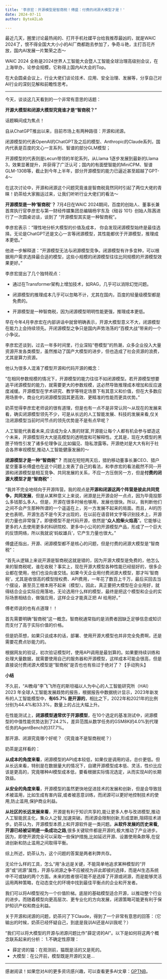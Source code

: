 ```yaml
---
title: '李彦宏：开源模型是智商税！傅盛：付费的闭源大模型才是！'
date: 2024-07-11
author: ByteAILab

---
```


最近几天，圈里讨论最热闹的、打开手机社媒平台给我推荐最凶的，就是WAIC 2024了，恨不得全国大大小小的AI厂商都跑去参加了，争奇斗艳，主打百花齐放，国内AI发展一片繁荣之态～

WAIC 2024 全称是2024世界人工智能大会暨人工智能全球治理高级别会议，在上海举办，论参会规模，它称得上国内AI大会的Top。

在大会圆桌会议上，行业大佬们谈论技术、应用、安全治理、发展等，分享自己对AI行业的深刻见解和前瞻性思考。

---


今天，谈谈这几天看到的一个非常有意思的话题：

**开源大模型和闭源大模型究竟谁才是“智商税？”**

话题瞬间成为焦点！

自从ChatGPT推出以来，目前市场上有两种路径：开源和闭源。

闭源模型的代表OpenAI的ChatGPT及之后的模型、Anthropic的Claude系列，国内代表是百度的文心一言系列、智谱的部分GLM模型；

开源模型的代表则是Lecun带领的羊驼系列，从Llama 1逐步发展到最新的Llama 3，效果显著提升，并获得了广泛认可；国内的有面壁智能的MiniCPM、智谱GLM-130B等，截止到今年上半年，部分开源模型的能力已逼近甚至超越了GPT-4～

在这次讨论中，开源和闭源这个问题究竟谁是智商税竟然同时引起了两位大佬的青睐！奶茶给大家搬运过来，让我们听听行业大佬们的看法～

**开源模型是一种‘智商税’？**
7月4日在WAIC 2024期间，百度的创始人、董事长兼首席执行官李彦宏与第一财经传媒集团总编辑杨宇东及《硅谷 101》创始人陈茜进行了一次圆桌访谈，谈到了 “开源模型其实是一种智商税”。

李彦宏表示：“理性地分析大模型的价值及成本， 你会发现闭源模型始终是最佳选择。无论是ChatGPT还是文心一言等闭源模型，其性能都优于开源模型，推理成本更低。”

他进一步解释道：“开源模型无法与闭源模型竞争。闭源模型有许多变种，可以根据用户需求选择最合适的模型，这些小规模的闭源模型往往比同规模的开源模型效果更好。”

李彦宏提出了几个独特观点：

- 通过在Transformer架构上增加技术，如RAG，几乎可以消除幻觉问题。

- 闭源模型的推理成本几乎可以忽略不计，尤其在国内，百度的轻量级模型都是免费的。

- 开源模型是一种智商税，因为闭源模型明明性能更强，推理成本更低。

早在今年4月李彦宏在内部讲话中就曾明确表示，开源大模型意义不大，闭源模型在能力上会持续领先。开闭源模型之争只是国内声势浩荡的“百模大战”带来的一个小争议。

李彦宏还谈到，过去一年多时间里，行业深陷“卷模型”的热潮，众多企业投入大量资源开发各类模型，虽然推动了国产大模型的进步，但也造成了社会资源的浪费，尤其是算力资源。

他认为很多人混淆了模型开源和代码开源的概念：

“在相同参数规模的情况下，开源模型的能力往往不如闭源模型。若开源模型想要追平闭源模型的能力，就需要更大的参数规模，这必然导致推理成本增加和反应速度减缓。开源模型在学术研究、教学等特定场景下有其意义和价值，但在大多数应用场景中，商业化的闭源模型因其更高效、更精准的性能而更具优势。”

奶茶觉得李彦宏老师说的很有道理，但是也有一点不是非常认同～从现在的发展来看，确实闭源模型领先不少，可是从长远的人工智能发展、科技的发展来看,仅关注闭源模型当前时间节点的领先优势是不是有点早呢？

人工智能代表着未来,应该成为全人类的财富,开源能让每个人都有机会参与塑造这个未来，开源模型将大大提高模型的透明度和可解释性。尤其是，现在大模型的黑匣子特性引发了诸多伦理争议,比如偏见、隐私泄露等。开源绝对是大大有利于社会各界审视模型,推动人工智能健康发展的～

**闭源模型才是一种“智商税”？**
而就在短短两天后，猎豹移动董事长兼CEO、猎户星空董事长傅盛也在这个问题上发表了自己的看法，和李彦宏的看法截然不同--开源和闭源模型是相互竞争、共同发展的关系，不应一方压倒另一方，但是**付费的闭源大模型才是“智商税”**：

“我并不完全地倾向于开源阵营。我的观点是**开源和闭源这两个阵营是彼此共同竞争，共同发展**，但是从某种意义上来说，闭源是比开源会好一点点，因为毕竟投那么多钱那么多人。但是，开源在很多时候也够用，发展也很快。所以，我判断他们之间不会产生那种所谓的一个遥遥在上，另一方发展不起来的局面。而且，AI的历史也表明，开源生态不是今天才出现的，在以前在语音转文字等识别技术上，开源的力量也非常强了。即便模型不是代码开源，依然是“**众人拾柴火焰高**”。它能够让更多的人去使用更多的科研院校、更多中小公司的开源模型产品，形成了一个巨大的反馈网络，所以我就说‘蚂蚁雄兵’，它产生力量也很大。”

傅盛还指出，开源、闭源模型都不是核心的问题，但是付费的闭源大模型是“智商税”：

“首先从逻辑上来说开源是智商税这就是错的，因为开源大模型是免费的，他怎么来的智商税呢，谁在收税？事实上，现在开源大模型各种性能已经挺好的，很多企业都在使用，他们也没向谁交钱。如果今天企业用付费闭源大模型，那才叫‘智商税’，尤其是收很高的模型授权费、API费用，一年花了数百上千万，最后买回去当个摆设，甚至员工根本用不起来（模型）。因此，真正要把大模型在企业用好，就得结合企业实际应用落地，无论选用什么样的模型，最终是把这个模型和企业的实际场景相结合，做强应用，这样企业才能真正把 AI 给用好。”

傅老师说的也有点道理！！

首先需要明确“智商税”这一概念。智商税通常指的是消费者因缺乏足够信息或知识而支付了高于实际价值的价格。

但是奶茶想，如果只谈成本的话，部署、使用开源大模型也并非完全免费啊，还是需要花费点钞能力的。

根据网友的验证，初次验证模型时，使用API调用是最划算的。如果要持续训练和处理大量数据，就需要使用自己的服务器和开源模型，这样成本可能会很高，但是直接说付费闭源大模型是“智商税”是否也也有些过于绝对了？【手动狗头】

**小结**

不久前，“AI教母”李飞飞所在的斯坦福以人为中心的人工智能研究所（HAI）2023 年全球人工智能发展趋势的报告，根据报告中数据统计显示，2023年新发布的人工智能模型中，**有65.7% 是开源的**，相比之下，2022年和2021年的比例分别为44.4%和33.3%，数量上的占比大幅上升。

在性能测试上，**闭源模型通常优于开源模型**，在10个选定的基准测试中，闭源模型的中值性能优势达到了24.2%，差异范围从数学任务的GSM8K的4.0%到代理任务的AgentBench的317.7%。

那开源、闭源究竟哪个好呢？（究竟谁不是智商税呢？）

奶茶是这样看的：

**从成本的角度来看**，闭源模型的API成本较低，如果仅是调用的话，总价更低。但从长远来看，特别是在数据量大的情况下，自建开源模型成本低、灵活，性价比应该是更高的，究竟哪种AI模型成本低，要看根据实际情况选定，从而实现AI的长期效益。

**从安全的角度来看**，开源模型的虽然更快地促进技术的发展和创新，但是会导致技术被滥用，比如生成有害内容,或者被恶意训练，而闭源可以更好地控制技术的使用,防止滥用,保护商业利益。

**从社区的长远发展来看**，开源是有利于知识共享的,能让更多人参与改进模型,推动人工智能民主化，集众人之智,加速突破。而闭源会限制创新,形成垄断,阻碍技术进步。奶茶认为，开源模型本质上和开源软件是一类问题。**从软件发展的历史来看,开源已经被证明是一条成功之路**,很多关键软件都是开源的,极大推动了产业进步。因为，即使开源完全可以采取一些保护措施,比如延迟开源、设置使用条款等,在促进创新和防止滥用之间取得平衡。

综上所述，奶茶认为，这个问题的答案是两者利弊共存。

无论什么样的工具，怎么“用”永远是关键，不能简单地追求某种模型的“开源”或“闭源”属性，开源与闭源之争不应被视为非此即彼的选择，而是AI生态系统中不可或缺的两个方面。未来的胜者很可能不是选择了开源或闭源，而是能够灵活运用两种策略，在动态变化的环境中找到最佳平衡点的企业和开发者。

我们可以将AI模型视为一个价值阶梯。底层的基础模型适合开源，以推动整个行业的进步。而随着模型向更高层次、更专业化的方向发展，闭源策略可能更有利于保护知识产权和商业利益。

关于开源和闭源的问题，奶茶问了下Claude，得到了一个非常有意思的回答：（它输出的时候，奶茶已经怀疑自己，到底是我训AI还是AI训我呢？）

“我们可以将大模型的开源与闭源问题比作"薛定谔的AI"。以下是如何将这两个概念联系起来的分析：
1.不确定性原理：
- 薛定谔的猫：在观测前，猫既是活的又是死的。
- 大模型：在公开前，模型既是开源的又是...
---
感谢阅读！如果您对AI的更多资讯感兴趣，可以查看更多AI文章：[GPTNB](https://gptnb.com)。